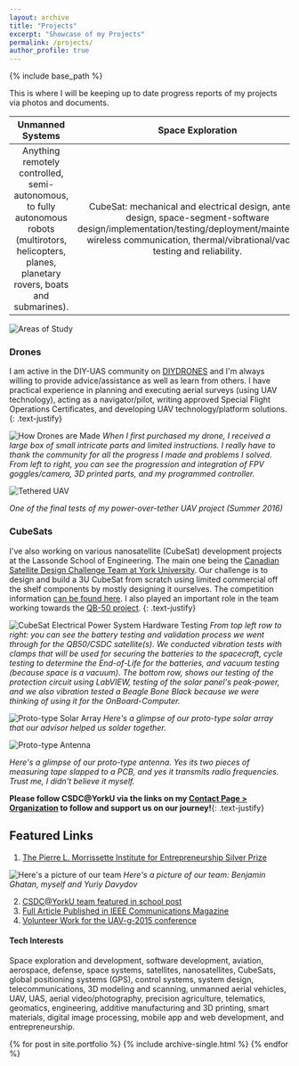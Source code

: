 ```yaml
---
layout: archive
title: "Projects"
excerpt: "Showcase of my Projects"
permalink: /projects/
author_profile: true
---
```


{% include base_path %}

This is where I will be keeping up to date progress reports of my projects via photos and documents.

| Unmanned Systems | Space Exploration | Extracurricular |
|:--------:|:--------------:|:---------------:|
|Anything remotely controlled, semi-autonomous, to fully autonomous robots (multirotors, helicopters, planes, planetary rovers, boats and submarines).  |  CubeSat: mechanical and electrical design, antenna design, space-segment-software design/implementation/testing/deployment/maintenance, wireless communication, thermal/vibrational/vacuum testing and reliability. | Software Dev (web/apps, games), VR/AR, cloud geospatial analytics tools​, big data, machine learning, GPS. |

![Areas of Study](/assets/images/space.jpg "Areas of Study")

### Drones

I am active in the DIY-UAS community on [DIYDRONES](http://diydrones.com/profile/menezes) and I'm always willing to provide advice/assistance as well as learn from others. I have practical experience in planning and executing aerial surveys (using UAV technology), acting as a navigator/pilot, writing approved Special Flight Operations Certificates, and developing UAV technology/platform solutions.
{: .text-justify}

![How Drones are Made](/assets/images/parts-to-drone.png "How Drones are Made")
*When I first purchased my drone, I received a large box of small intricate parts and limited instructions. I really have to thank the community for all the progress I made and problems I solved. From left to right, you can see the progression and integration of FPV goggles/camera, 3D printed parts, and my programmed controller.*

![Tethered UAV](/assets/images/tether.jpg "Tethered UAV")

*One of the final tests of my power-over-tether UAV project (Summer 2016)*

### CubeSats

I've also working on various nanosatellite (CubeSat) development projects at the Lassonde School of Engineering. The main one being the [Canadian Satellite Design Challenge Team at York University](https://www.lassat.ca). Our challenge is to design and build a 3U CubeSat from scratch using limited commercial off the shelf components by mostly designing it ourselves. The competition information [can be found here](https://www.csdcms.ca). I also played an important role in the team working towards the [QB-50 project](https://www.qb50.eu).
{: .text-justify}

![CubeSat Electrical Power System Hardware Testing](/assets/images/cubesat.jpg "CubeSat Electrical Power System Hardware Testing")
*From top left row to right: you can see the battery testing and validation process we went through for the QB50/CSDC satellite(s). We conducted vibration tests with clamps that will be used for securing the batteries to the spacecraft, cycle testing to determine the End-of-Life for the batteries, and vacuum testing (because space is a vacuum). The bottom row, shows our testing of the protection circuit using LabVIEW, testing of the solar panel's peak-power, and we also vibration tested a Beagle Bone Black because we were thinking of using it for the OnBoard-Computer.*

![Proto-type Solar Array](/assets/images/ptsolar.jpg "Proto-type Solar Array")
*Here's a glimpse of our proto-type solar array that our advisor helped us solder together.*

![Proto-type Antenna](/assets/images/ant.jpg "Proto-type Antenna")

*Here's a glimpse of our proto-type antenna. Yes its two pieces of measuring tape slapped to a PCB, and yes it transmits radio frequencies. Trust me, I didn't believe it myself.*

**Please follow CSDC@YorkU via the links on my [Contact Page > Organization](http://keithmenezes.ca/contact/) to follow and support us on our journey!**{: .text-justify}

## Featured Links

1. [The Pierre L. Morrissette Institute for Entrepreneurship Silver Prize](http://lassonde.yorku.ca/articles/lassonde-students-clean-young-space-entrepreneurs-competition)

![Here's a picture of our team](/assets/images/sedsteam.jpg)
*Here's a picture of our team: Benjamin Ghatan, myself and Yuriy Davydov*

2. [CSDC@YorkU team featured in school post](http://lassonde.yorku.ca/articles/student-club-featured-ieee-communications-magazine)
3. [Full Article Published in IEEE Communications Magazine](http://lassonde.yorku.ca/sites/default/files/IEEE-Communications-Mag-CSDCYorkU%20(2).pdf)
4. [Volunteer Work for the UAV-g-2015 conference](http://lassonde.yorku.ca/articles/drones-take-over-lassonde-during-international-geomatics-conference)

#### Tech Interests
Space exploration and development, software development, aviation, aerospace, defense, space systems, satellites, nanosatellites, CubeSats, global positioning systems (GPS), control systems, system design, telecommunications, 3D modeling and scanning, unmanned aerial vehicles, UAV, UAS, aerial video/photography, precision agriculture, telematics, geomatics, engineering, additive manufacturing and 3D printing, smart materials, digital image processing, mobile app and web development, and entrepreneurship.

{% for post in site.portfolio %}
  {% include archive-single.html %}
{% endfor %}
